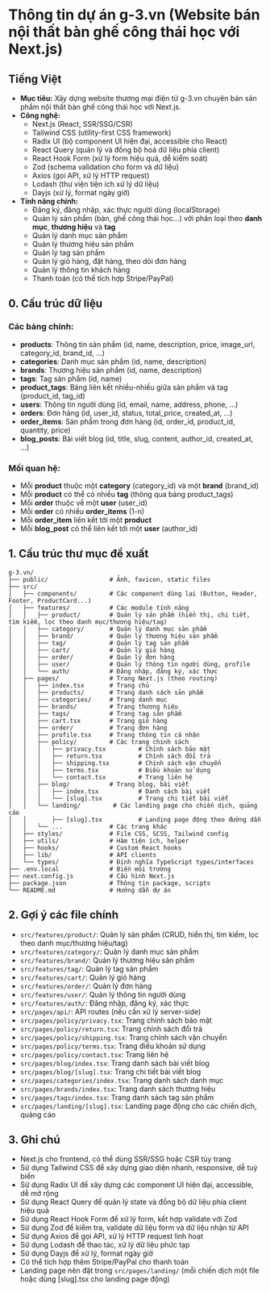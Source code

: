 # Thông tin dự án g-3.vn (Website bán nội thất bàn ghế công thái học với Next.js)

## Tiếng Việt
- **Mục tiêu:** Xây dựng website thương mại điện tử g-3.vn chuyên bán sản phẩm nội thất bàn ghế công thái học với Next.js.
- **Công nghệ:**
  - Next.js (React, SSR/SSG/CSR)
  - Tailwind CSS (utility-first CSS framework)
  - Radix UI (bộ component UI hiện đại, accessible cho React)
  - React Query (quản lý và đồng bộ hoá dữ liệu phía client)
  - React Hook Form (xử lý form hiệu quả, dễ kiểm soát)
  - Zod (schema validation cho form và dữ liệu)
  - Axios (gọi API, xử lý HTTP request)
  - Lodash (thư viện tiện ích xử lý dữ liệu)
  - Dayjs (xử lý, format ngày giờ)
- **Tính năng chính:**
  - Đăng ký, đăng nhập, xác thực người dùng (localStorage)
  - Quản lý sản phẩm (bàn, ghế công thái học...) với phân loại theo **danh mục**, **thương hiệu** và **tag**
  - Quản lý danh mục sản phẩm
  - Quản lý thương hiệu sản phẩm
  - Quản lý tag sản phẩm
  - Quản lý giỏ hàng, đặt hàng, theo dõi đơn hàng
  - Quản lý thông tin khách hàng
  - Thanh toán (có thể tích hợp Stripe/PayPal)

## 0. Cấu trúc dữ liệu

### Các bảng chính:
- **products**: Thông tin sản phẩm (id, name, description, price, image_url, category_id, brand_id, ...)
- **categories**: Danh mục sản phẩm (id, name, description)
- **brands**: Thương hiệu sản phẩm (id, name, description)
- **tags**: Tag sản phẩm (id, name)
- **product_tags**: Bảng liên kết nhiều-nhiều giữa sản phẩm và tag (product_id, tag_id)
- **users**: Thông tin người dùng (id, email, name, address, phone, ...)
- **orders**: Đơn hàng (id, user_id, status, total_price, created_at, ...)
- **order_items**: Sản phẩm trong đơn hàng (id, order_id, product_id, quantity, price)
- **blog_posts**: Bài viết blog (id, title, slug, content, author_id, created_at, ...)

### Mối quan hệ:
- Mỗi **product** thuộc một **category** (category_id) và một **brand** (brand_id)
- Mỗi **product** có thể có nhiều **tag** (thông qua bảng product_tags)
- Mỗi **order** thuộc về một **user** (user_id)
- Mỗi **order** có nhiều **order_items** (1-n)
- Mỗi **order_item** liên kết tới một **product**
- Mỗi **blog_post** có thể liên kết tới một **user** (author_id)

## 1. Cấu trúc thư mục đề xuất

```
g-3.vn/
├── public/                 # Ảnh, favicon, static files
├── src/
│   ├── components/         # Các component dùng lại (Button, Header, Footer, ProductCard...)
│   ├── features/           # Các module tính năng
│   │   ├── product/        # Quản lý sản phẩm (hiển thị, chi tiết, tìm kiếm, lọc theo danh mục/thương hiệu/tag)
│   │   ├── category/       # Quản lý danh mục sản phẩm
│   │   ├── brand/          # Quản lý thương hiệu sản phẩm
│   │   ├── tag/            # Quản lý tag sản phẩm
│   │   ├── cart/           # Quản lý giỏ hàng
│   │   ├── order/          # Quản lý đơn hàng
│   │   ├── user/           # Quản lý thông tin người dùng, profile
│   │   └── auth/           # Đăng nhập, đăng ký, xác thực
│   ├── pages/              # Trang Next.js (theo routing)
│   │   ├── index.tsx       # Trang chủ
│   │   ├── products/       # Trang danh sách sản phẩm
│   │   ├── categories/     # Trang danh mục
│   │   ├── brands/         # Trang thương hiệu
│   │   ├── tags/           # Trang tag sản phẩm
│   │   ├── cart.tsx        # Trang giỏ hàng
│   │   ├── order/          # Trang đơn hàng
│   │   ├── profile.tsx     # Trang thông tin cá nhân
│   │   ├── policy/         # Các trang chính sách
│   │   │   ├── privacy.tsx         # Chính sách bảo mật
│   │   │   ├── return.tsx          # Chính sách đổi trả
│   │   │   ├── shipping.tsx        # Chính sách vận chuyển
│   │   │   ├── terms.tsx           # Điều khoản sử dụng
│   │   │   └── contact.tsx         # Trang liên hệ
│   │   ├── blog/           # Trang blog, bài viết
│   │   │   ├── index.tsx           # Danh sách bài viết
│   │   │   └── [slug].tsx          # Trang chi tiết bài viết
│   │   └── landing/         # Các landing page cho chiến dịch, quảng cáo
│   │       ├── [slug].tsx          # Landing page động theo đường dẫn
│   │   └── ...             # Các trang khác
│   ├── styles/             # File CSS, SCSS, Tailwind config
│   ├── utils/              # Hàm tiện ích, helper
│   ├── hooks/              # Custom React hooks
│   ├── lib/                # API clients
│   └── types/              # Định nghĩa TypeScript types/interfaces
├── .env.local              # Biến môi trường
├── next.config.js          # Cấu hình Next.js
├── package.json            # Thông tin package, scripts
└── README.md               # Hướng dẫn dự án
```

## 2. Gợi ý các file chính

- `src/features/product/`: Quản lý sản phẩm (CRUD, hiển thị, tìm kiếm, lọc theo danh mục/thương hiệu/tag)
- `src/features/category/`: Quản lý danh mục sản phẩm
- `src/features/brand/`: Quản lý thương hiệu sản phẩm
- `src/features/tag/`: Quản lý tag sản phẩm
- `src/features/cart/`: Quản lý giỏ hàng
- `src/features/order/`: Quản lý đơn hàng
- `src/features/user/`: Quản lý thông tin người dùng
- `src/features/auth/`: Đăng nhập, đăng ký, xác thực
- `src/pages/api/`: API routes (nếu cần xử lý server-side)
- `src/pages/policy/privacy.tsx`: Trang chính sách bảo mật
- `src/pages/policy/return.tsx`: Trang chính sách đổi trả
- `src/pages/policy/shipping.tsx`: Trang chính sách vận chuyển
- `src/pages/policy/terms.tsx`: Trang điều khoản sử dụng
- `src/pages/policy/contact.tsx`: Trang liên hệ
- `src/pages/blog/index.tsx`: Trang danh sách bài viết blog
- `src/pages/blog/[slug].tsx`: Trang chi tiết bài viết blog
- `src/pages/categories/index.tsx`: Trang danh sách danh mục
- `src/pages/brands/index.tsx`: Trang danh sách thương hiệu
- `src/pages/tags/index.tsx`: Trang danh sách tag sản phẩm
- `src/pages/landing/[slug].tsx`: Landing page động cho các chiến dịch, quảng cáo

## 3. Ghi chú
- Next.js cho frontend, có thể dùng SSR/SSG hoặc CSR tùy trang
- Sử dụng Tailwind CSS để xây dựng giao diện nhanh, responsive, dễ tuỳ biến
- Sử dụng Radix UI để xây dựng các component UI hiện đại, accessible, dễ mở rộng
- Sử dụng React Query để quản lý state và đồng bộ dữ liệu phía client hiệu quả
- Sử dụng React Hook Form để xử lý form, kết hợp validate với Zod
- Sử dụng Zod để kiểm tra, validate dữ liệu form và dữ liệu nhận từ API
- Sử dụng Axios để gọi API, xử lý HTTP request linh hoạt
- Sử dụng Lodash để thao tác, xử lý dữ liệu phức tạp
- Sử dụng Dayjs để xử lý, format ngày giờ
- Có thể tích hợp thêm Stripe/PayPal cho thanh toán
- Landing page nên đặt trong `src/pages/landing/` (mỗi chiến dịch một file hoặc dùng [slug].tsx cho landing page động)

